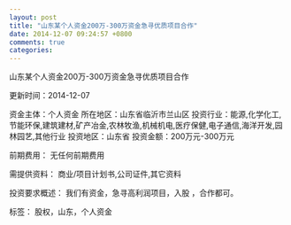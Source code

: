 ```yaml
---
layout: post
title: "山东某个人资金200万-300万资金急寻优质项目合作"
date: 2014-12-07 09:24:57 +0800
comments: true
categories: 
---
```

山东某个人资金200万-300万资金急寻优质项目合作



更新时间：2014-12-07

资金主体：个人资金
所在地区：山东省临沂市兰山区
投资行业：能源,化学化工,节能环保,建筑建材,矿产冶金,农林牧渔,机械机电,医疗保健,电子通信,海洋开发,园林园艺,其他行业
投资地区：山东省
投资金额：200万元-300万元

前期费用：
无任何前期费用

需提供资料：
商业/项目计划书,公司证件,其它资料

投资要求概述：
我们有资金，急寻高利润项目，入股 ，合作都可。

标签：
股权，山东，个人资金

